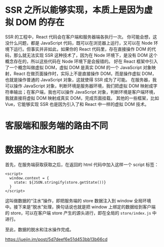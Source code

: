 # SSR 之所以能够实现，本质上是因为虚拟 DOM 的存在
SSR 的工程中，React 代码会在客户端和服务器端各执行一次。
你可能会想，这没什么问题，都是 JavaScript 代码，既可以在浏览器上运行，又可以在 Node 环境下运行。但事实并非如此，如果你的 React 代码里，存在直接操作 DOM 的代码，那么就无法实现 SSR 这种技术了，因为在 Node 环境下，是没有 DOM 这个概念存在的，所以这些代码在 Node 环境下是会报错的。
好在 React 框架中引入了一个概念叫做虚拟 DOM，虚拟 DOM 是真实 DOM 的一个 JavaScript 对象映射，React 在做页面操作时，实际上不是直接操作 DOM，而是操作虚拟 DOM，也就是操作普通的 JavaScript 对象，这就使得 SSR 成为了可能。
在服务器，我可以操作 JavaScript 对象，判断环境是服务器环境，我们把虚拟 DOM 映射成字符串输出；在客户端，我也可以操作 JavaScript 对象，判断环境是客户端环境，我就直接将虚拟 DOM 映射成真实 DOM，完成页面挂载。
其他的一些框架，比如 Vue，它能够实现 SSR 也是因为引入了和 React 中一样的虚拟 DOM 技术。

# 客服端和服务端的路由不同

# 数据的注水和脱水
首先，在服务端获取获取之后，在返回的 html 代码中加入这样一个 script 标签：
```
<script>	
  window.context = {	
    state: ${JSON.stringify(store.getState())}	
  }	
</script>
```
这叫做数据的“注水”操作，即把服务端的 store 数据注入到 window 全局环境中。接下来是“脱水”处理，换句话说也就是把 window 上绑定的数据给到客户端的 store，可以在客户端 store 产生的源头进行，即在全局的 `store/index.js` 中进行。

至此，数据的脱水和注水操作完成。

https://juejin.im/post/5d7deef6e51d453bb13b66cd